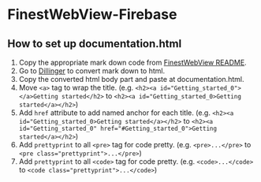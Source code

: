 # FinestWebView-Firebase

## How to set up documentation.html

1. Copy the appropriate mark down code from [FinestWebView README](https://github.com/TheFinestArtist/FinestWebView-Android/blob/master/README.md).
2. Go to [Dillinger](https://dillinger.io/) to convert mark down to html.
3. Copy the converted html body part and paste at documentation.html.
4. Move `<a>` tag to wrap the title. (e.g. `<h2><a id="Getting_started_0"></a>Getting started</h2>` to `<h2><a id="Getting_started_0>Getting started</a></h2>`)
5. Add `href` attribute to add named anchor for each title. (e.g. `<h2><a id="Getting_started_0>Getting started</a></h2>` to `<h2><a id="Getting_started_0" href="#Getting_started_0">Getting started</a></h2>`)
6. Add `prettyprint` to all `<pre>` tag for code pretty. (e.g. `<pre>...</pre>` to `<pre class="prettyprint">...</pre>`)
7. Add `prettyprint` to all `<code>` tag for code pretty. (e.g. `<code>...</code>` to `<code class="prettyprint">...</code>`)
